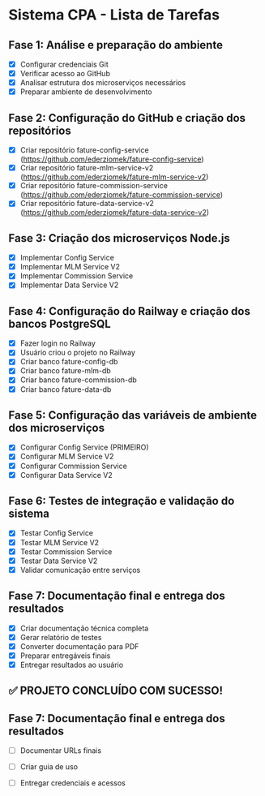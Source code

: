 # Sistema CPA - Lista de Tarefas

## Fase 1: Análise e preparação do ambiente
- [x] Configurar credenciais Git
- [x] Verificar acesso ao GitHub
- [x] Analisar estrutura dos microserviços necessários
- [x] Preparar ambiente de desenvolvimento

## Fase 2: Configuração do GitHub e criação dos repositórios
- [x] Criar repositório fature-config-service (https://github.com/ederziomek/fature-config-service)
- [x] Criar repositório fature-mlm-service-v2 (https://github.com/ederziomek/fature-mlm-service-v2)
- [x] Criar repositório fature-commission-service (https://github.com/ederziomek/fature-commission-service)
- [x] Criar repositório fature-data-service-v2 (https://github.com/ederziomek/fature-data-service-v2)

## Fase 3: Criação dos microserviços Node.js
- [x] Implementar Config Service
- [x] Implementar MLM Service V2
- [x] Implementar Commission Service
- [x] Implementar Data Service V2

## Fase 4: Configuração do Railway e criação dos bancos PostgreSQL
- [x] Fazer login no Railway
- [x] Usuário criou o projeto no Railway
- [x] Criar banco fature-config-db
- [x] Criar banco fature-mlm-db
- [x] Criar banco fature-commission-db
- [x] Criar banco fature-data-db

## Fase 5: Configuração das variáveis de ambiente dos microserviços
- [x] Configurar Config Service (PRIMEIRO)
- [x] Configurar MLM Service V2
- [x] Configurar Commission Service
- [x] Configurar Data Service V2

## Fase 6: Testes de integração e validação do sistema
- [x] Testar Config Service
- [x] Testar MLM Service V2
- [x] Testar Commission Service
- [x] Testar Data Service V2
- [x] Validar comunicação entre serviços

## Fase 7: Documentação final e entrega dos resultados
- [x] Criar documentação técnica completa
- [x] Gerar relatório de testes
- [x] Converter documentação para PDF
- [x] Preparar entregáveis finais
- [x] Entregar resultados ao usuário

## ✅ PROJETO CONCLUÍDO COM SUCESSO!

## Fase 7: Documentação final e entrega dos resultados
- [ ] Documentar URLs finais
- [ ] Criar guia de uso
- [ ] Entregar credenciais e acessos


